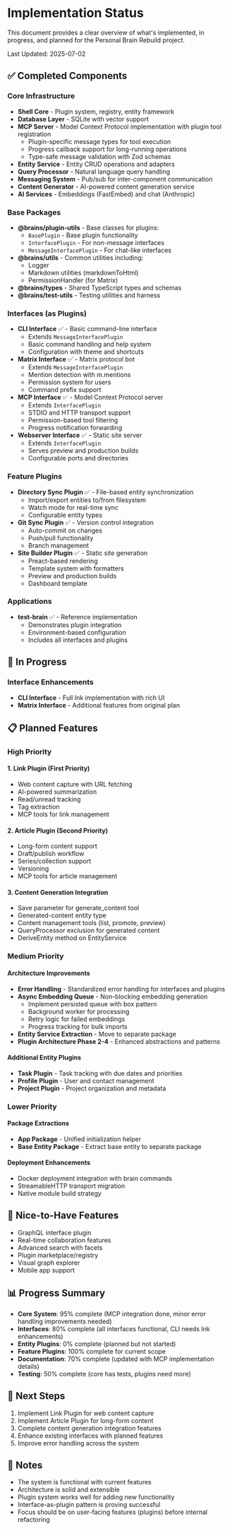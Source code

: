 # Implementation Status

This document provides a clear overview of what's implemented, in progress, and planned for the Personal Brain Rebuild project.

Last Updated: 2025-07-02

## ✅ Completed Components

### Core Infrastructure

- **Shell Core** - Plugin system, registry, entity framework
- **Database Layer** - SQLite with vector support
- **MCP Server** - Model Context Protocol implementation with plugin tool registration
  - Plugin-specific message types for tool execution
  - Progress callback support for long-running operations
  - Type-safe message validation with Zod schemas
- **Entity Service** - Entity CRUD operations and adapters
- **Query Processor** - Natural language query handling
- **Messaging System** - Pub/sub for inter-component communication
- **Content Generator** - AI-powered content generation service
- **AI Services** - Embeddings (FastEmbed) and chat (Anthropic)

### Base Packages

- **@brains/plugin-utils** - Base classes for plugins:
  - `BasePlugin` - Base plugin functionality
  - `InterfacePlugin` - For non-message interfaces
  - `MessageInterfacePlugin` - For chat-like interfaces
- **@brains/utils** - Common utilities including:
  - Logger
  - Markdown utilities (markdownToHtml)
  - PermissionHandler (for Matrix)
- **@brains/types** - Shared TypeScript types and schemas
- **@brains/test-utils** - Testing utilities and harness

### Interfaces (as Plugins)

- **CLI Interface** ✅ - Basic command-line interface
  - Extends `MessageInterfacePlugin`
  - Basic command handling and help system
  - Configuration with theme and shortcuts
- **Matrix Interface** ✅ - Matrix protocol bot
  - Extends `MessageInterfacePlugin`
  - Mention detection with m.mentions
  - Permission system for users
  - Command prefix support
- **MCP Interface** ✅ - Model Context Protocol server
  - Extends `InterfacePlugin`
  - STDIO and HTTP transport support
  - Permission-based tool filtering
  - Progress notification forwarding
- **Webserver Interface** ✅ - Static site server
  - Extends `InterfacePlugin`
  - Serves preview and production builds
  - Configurable ports and directories

### Feature Plugins

- **Directory Sync Plugin** ✅ - File-based entity synchronization
  - Import/export entities to/from filesystem
  - Watch mode for real-time sync
  - Configurable entity types
- **Git Sync Plugin** ✅ - Version control integration
  - Auto-commit on changes
  - Push/pull functionality
  - Branch management
- **Site Builder Plugin** ✅ - Static site generation
  - Preact-based rendering
  - Template system with formatters
  - Preview and production builds
  - Dashboard template

### Applications

- **test-brain** ✅ - Reference implementation
  - Demonstrates plugin integration
  - Environment-based configuration
  - Includes all interfaces and plugins

## 🚧 In Progress

### Interface Enhancements

- **CLI Interface** - Full Ink implementation with rich UI
- **Matrix Interface** - Additional features from original plan

## 📋 Planned Features

### High Priority

#### 1. Link Plugin (First Priority)

- Web content capture with URL fetching
- AI-powered summarization
- Read/unread tracking
- Tag extraction
- MCP tools for link management

#### 2. Article Plugin (Second Priority)

- Long-form content support
- Draft/publish workflow
- Series/collection support
- Versioning
- MCP tools for article management

#### 3. Content Generation Integration

- Save parameter for generate_content tool
- Generated-content entity type
- Content management tools (list, promote, preview)
- QueryProcessor exclusion for generated content
- DeriveEntity method on EntityService

### Medium Priority

#### Architecture Improvements

- **Error Handling** - Standardized error handling for interfaces and plugins
- **Async Embedding Queue** - Non-blocking embedding generation
  - Implement persisted queue with box pattern
  - Background worker for processing
  - Retry logic for failed embeddings
  - Progress tracking for bulk imports
- **Entity Service Extraction** - Move to separate package
- **Plugin Architecture Phase 2-4** - Enhanced abstractions and patterns

#### Additional Entity Plugins

- **Task Plugin** - Task tracking with due dates and priorities
- **Profile Plugin** - User and contact management
- **Project Plugin** - Project organization and metadata

### Lower Priority

#### Package Extractions

- **App Package** - Unified initialization helper
- **Base Entity Package** - Extract base entity to separate package

#### Deployment Enhancements

- Docker deployment integration with brain commands
- StreamableHTTP transport migration
- Native module build strategy

## 💭 Nice-to-Have Features

- GraphQL interface plugin
- Real-time collaboration features
- Advanced search with facets
- Plugin marketplace/registry
- Visual graph explorer
- Mobile app support

## 📊 Progress Summary

- **Core System**: 95% complete (MCP integration done, minor error handling improvements needed)
- **Interfaces**: 80% complete (all interfaces functional, CLI needs Ink enhancements)
- **Entity Plugins**: 0% complete (planned but not started)
- **Feature Plugins**: 100% complete for current scope
- **Documentation**: 70% complete (updated with MCP implementation details)
- **Testing**: 50% complete (core has tests, plugins need more)

## 🎯 Next Steps

1. Implement Link Plugin for web content capture
2. Implement Article Plugin for long-form content
3. Complete content generation integration features
4. Enhance existing interfaces with planned features
5. Improve error handling across the system

## 📝 Notes

- The system is functional with current features
- Architecture is solid and extensible
- Plugin system works well for adding new functionality
- Interface-as-plugin pattern is proving successful
- Focus should be on user-facing features (plugins) before internal refactoring
